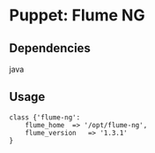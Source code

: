 # Puppet: Flume NG

## Dependencies

java

## Usage

   	class {'flume-ng': 
		flume_home	=> '/opt/flume-ng',
		flume_version	=> '1.3.1'
	}


